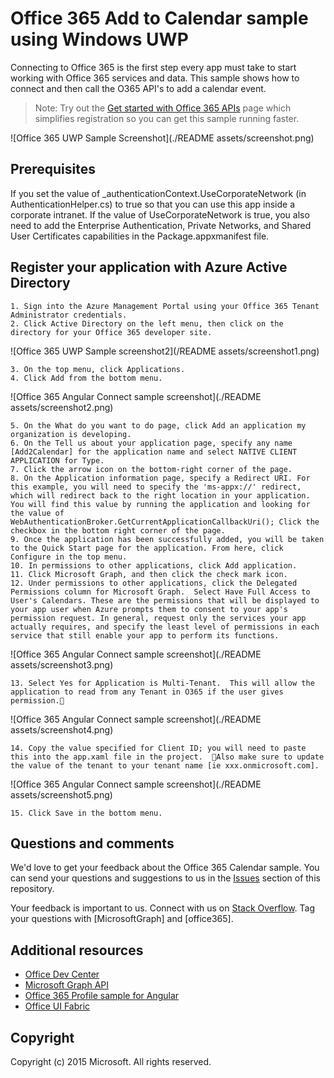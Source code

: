 # Office 365 Add to Calendar sample using Windows UWP

Connecting to Office 365 is the first step every app must take to start working with Office 365 services and data. This sample shows how to connect and then call the O365 API's to add a calendar event.
> Note: Try out the [Get started with Office 365 APIs](http://dev.office.com/getting-started/office365apis?platform=option-angular#setup) page which simplifies registration so you can get this sample running faster.

![Office 365 UWP Sample Screenshot](./README assets/screenshot.png)

## Prerequisites

If you set the value of _authenticationContext.UseCorporateNetwork (in AuthenticationHelper.cs) to true so that you can use this app inside a corporate intranet. If the value of UseCorporateNetwork is true, you also need to add the Enterprise Authentication, Private Networks, and Shared User Certificates capabilities in the Package.appxmanifest file.

## Register your application with Azure Active Directory
	1. Sign into the Azure Management Portal using your Office 365 Tenant Administrator credentials.
	2. Click Active Directory on the left menu, then click on the directory for your Office 365 developer site. 

![Office 365 UWP Sample screenshot2](/README assets/screenshot1.png)

	3. On the top menu, click Applications.
	4. Click Add from the bottom menu.

![Office 365 Angular Connect sample screenshot](./README assets/screenshot2.png)

	5. On the What do you want to do page, click Add an application my organization is developing.
	6. On the Tell us about your application page, specify any name [Add2Calendar] for the application name and select NATIVE CLIENT APPLICATION for Type.
	7. Click the arrow icon on the bottom-right corner of the page.
	8. On the Application information page, specify a Redirect URI. For this example, you will need to specify the 'ms-appx://' redirect, which will redirect back to the right location in your application.  You will find this value by running the application and looking for the value of WebAuthenticationBroker.GetCurrentApplicationCallbackUri(); Click the checkbox in the bottom right corner of the page.
	9. Once the application has been successfully added, you will be taken to the Quick Start page for the application. From here, click Configure in the top menu.
	10. In permissions to other applications, click Add application.
	11. Click Microsoft Graph, and then click the check mark icon. 
	12. Under permissions to other applications, click the Delegated Permissions column for Microsoft Graph.  Select Have Full Access to User's Calendars. These are the permissions that will be displayed to your app user when Azure prompts them to consent to your app's permission request. In general, request only the services your app actually requires, and specify the least level of permissions in each service that still enable your app to perform its functions.

![Office 365 Angular Connect sample screenshot](./README assets/screenshot3.png)

	13. Select Yes for Application is Multi-Tenant.  This will allow the application to read from any Tenant in O365 if the user gives permission.

![Office 365 Angular Connect sample screenshot](./README assets/screenshot4.png)

	14. Copy the value specified for Client ID; you will need to paste this into the app.xaml file in the project.  Also make sure to update the value of the tenant to your tenant name [ie xxx.onmicrosoft.com].

![Office 365 Angular Connect sample screenshot](./README assets/screenshot5.png)

	15. Click Save in the bottom menu.

## Questions and comments

We'd love to get your feedback about the Office 365 Calendar sample. You can send your questions and suggestions to us in the [Issues](https://github.com/chadbrooks/Windows0ffice365CalendarSample/issues) section of this repository.

Your feedback is important to us. Connect with us on [Stack Overflow](http://stackoverflow.com/questions/tagged/office365+or+microsoftgraph). Tag your questions with [MicrosoftGraph] and [office365].
  
## Additional resources

* [Office Dev Center](http://dev.office.com/)
* [Microsoft Graph API](http://graph.microsoft.io)
* [Office 365 Profile sample for Angular](https://github.com/OfficeDev/O365-Angular-Profile)
* [Office UI Fabric](http://dev.office.com/fabric)

## Copyright
Copyright (c) 2015 Microsoft. All rights reserved.

